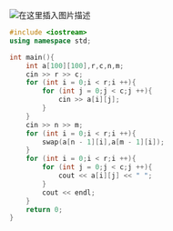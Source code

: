 ![在这里插入图片描述](https://pic.2ge.org/cdn/?url=https://img-blog.csdnimg.cn/20210716140049717.png?x-oss-process=image/watermark,type_ZmFuZ3poZW5naGVpdGk,shadow_10,text_aHR0cHM6Ly9ibG9nLmNzZG4ubmV0L1BhbkRhb3hpMjAyMA==,size_16,color_FFFFFF,t_70)

```cpp
#include <iostream>
using namespace std;

int main(){
	int a[100][100],r,c,n,m;
	cin >> r >> c;
	for (int i = 0;i < r;i ++){
		for (int j = 0;j < c;j ++){
			cin >> a[i][j];
		}
	}
	cin >> n >> m;
	for (int i = 0;i < r;i ++){
		swap(a[n - 1][i],a[m - 1][i]);
	}
	for (int i = 0;i < r;i ++){
		for (int j = 0;j < c;j ++){
			cout << a[i][j] << " ";
		}
		cout << endl;
	}
	return 0;
} 
```

